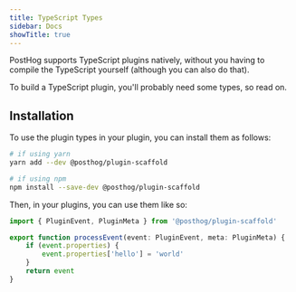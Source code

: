 ```yaml
---
title: TypeScript Types 
sidebar: Docs
showTitle: true
---
```


PostHog supports TypeScript plugins natively, without you having to compile the TypeScript yourself (although you can also do that).

To build a TypeScript plugin, you'll probably need some types, so read on.
## Installation

To use the plugin types in your plugin, you can install them as follows:

```bash
# if using yarn
yarn add --dev @posthog/plugin-scaffold

# if using npm
npm install --save-dev @posthog/plugin-scaffold
``` 

Then, in your plugins, you can use them like so:

```typescript
import { PluginEvent, PluginMeta } from '@posthog/plugin-scaffold'

export function processEvent(event: PluginEvent, meta: PluginMeta) {
    if (event.properties) {
        event.properties['hello'] = 'world'
    }
    return event
}
```